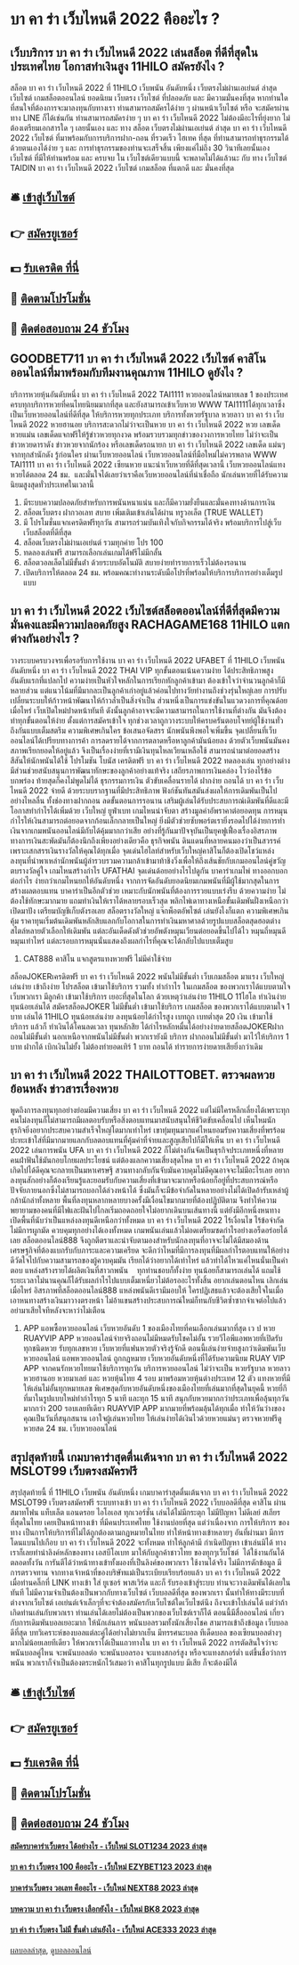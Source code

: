 # บา คา ร่า เว็บไหนดี 2022 คืออะไร ?
## เว็บบริการ บา คา ร่า เว็บไหนดี 2022 เล่นสล็อต ที่ดีที่สุดในประเทศไทย โอกาสทำเงินสูง 11HILO สมัครยังไง ?
สล็อต บา คา ร่า เว็บไหนดี 2022 ที่ 11HILO เว็บพนัน อันดับหนึ่ง เว็บตรงไม่ผ่านเอเย่นต์ ล่าสุด เว็บไซต์ เกมสล็อตออนไลน์ ยอดนิยม เว็บตรง เว็บไซต์ ที่ปลอดภัย และ มีความมั่นคงที่สุด หากท่านใด ที่สนใจที่ต้องการจะมาลงทุนกับทางเรา ท่านสามารถสมัครได้ง่าย ๆ ผ่านหน้าเว็บไซต์ หรือ จะสมัครผ่านทาง LINE ก็ได้เช่นกัน ท่านสามารถสมัครง่าย ๆ บา คา ร่า เว็บไหนดี 2022 ไม่ต้องมีอะไรที่ยุ่งยาก ไม่ต้องเตรียมเอกสารใด ๆ เลยนั้นเอง และ ทาง สล็อต เว็บตรงไม่ผ่านเอเย่นต์ ล่าสุด บา คา ร่า เว็บไหนดี 2022 เว็บไซต์ ที่มาพร้อมกับการบริการฝาก-ถอน ที่รวดเร็ว ไฮเทค ที่สุด ที่ท่านสามารถทำธุรกรรมได้ด้วยตนเองได้ง่าย ๆ และ การทำธุรกรรมของท่านจะเสร็จสิ้น เพียงแค่ไม่ถึง 30 วินาทีเลยนั้นเอง เว็บไซต์ ที่มีให้ท่านพร้อม และ ครบจบ ใน เว็บไซต์เดียวแบบนี้ จะพลาดไม่ได้แล้วนะ กับ ทาง เว็บไซต์ TAIDIN บา คา ร่า เว็บไหนดี 2022 เว็บไซต์ เกมสล็อต ที่แตกดี และ มั่นคงที่สุด

## 🛎 [เข้าสู่เว็บไซต์](https://bit.ly/3SdLNi2)
## 👉 [สมัครยูเซอร์](https://bit.ly/3SdLNi2)
## 💵 [รับเครดิต ที่นี่](https://bit.ly/3dyRKHj)
## 👑 [ติดตามโปรโมชั่น](https://bit.ly/3dyRKHj)
## 📱 [ติดต่อสอบถาม 24 ชัวโมง](https://bit.ly/3dyRKHj)

## GOODBET711 บา คา ร่า เว็บไหนดี 2022 เว็บไซต์ คาสิโน ออนไลน์ที่มาพร้อมกับทีมงานคุณภาพ 11HILO ดูยังไง ?
บริการหวยหุ้นอันดับหนึ่ง บา คา ร่า เว็บไหนดี 2022 TAI1111 หวยออนไลน์หมายเลข 1 ของประเทศ ครบทุกบริการหวยที่คนไทยนิยมมากที่สุด และยังสามารถเข้าเว็บหวย WWW TAI1111ได้ทุกเวลาซึ่งเป็นเว็บหวยออนไลน์ที่ดีที่สุด ให้บริการหวยทุกประเภท บริการทั้งหวยรัฐบาล หวยลาว บา คา ร่า เว็บไหนดี 2022 หวยฮานอย บริการสะดวกไม่ว่าจะเป็นหวย บา คา ร่า เว็บไหนดี 2022 หวย เลขเด็ดหวยแม่น เลขเด็ดแจกฟรีให้รู้ข่าวหวยทุกงวด พร้อมรวบรวมทุกข่าวของวงการหวยไทย ไม่ว่าจะเป็น ข่าวหวยดาราดัง ข่าวหวยจากนักร้อง หรือเลขเด็ดรถนายก บา คา ร่า เว็บไหนดี 2022 เลขเด็ด แม่นๆ จากทุกสำนักดัง รู้ก่อนใคร ผ่านเว็บหวยออนไลน์ เว็บหวยออนไลน์ที่มือใหม่ไม่ควรพลาด WWW TAI1111 บา คา ร่า เว็บไหนดี 2022 เซียนหวย แนะนำเว็บหวยที่ดีที่สุดเวลานี้ เว็บหวยออนไลน์แทงหวยได้ตลอด 24 ชม.  และมั่นใจได้เลยว่าเราคือเว็บหวยออนไลน์ที่น่าเชื่อถือ นักเล่นหวยที่ได้รับความนิยมสูงสุดทั่วประเทศในเวลานี้
1. มีระบบความปลอดภัยสำหรับการพนันหนาแน่น และก็มีความยั่งยืนและมั่นคงทางด้านการเงิน
2. สล็อตเว็บตรง ฝากวอเลท สบาย เพิ่มเติมเข้าเล่นได้ผ่าน ทรูวอเล็ต (TRUE WALLET)
3. มี โปรโมชั่นแจกเครดิตฟรีทุกวัน สามารถร่วมบันเทิงใจกับกิจกรรมได้จริง พร้อมบริการไปสู่เว็บ เว็บสล็อตที่ดีที่สุด
4. สล็อตเว็บตรงไม่ผ่านเอเย่นต์ รวมทุกค่าย โปร 100
5. ทดลองเล่นฟรี สามารถเลือกเล่นเกมได้ฟรีไม่มีกลั้น
6. สล็อตวอลเล็ตไม่มีขั้นต่ํา ด้วยระบบอัตโนมัติ สบายง่ายทำรายการเร็วไม่ต้องรอนาน
7. เปิดบริการให้ตลอด 24 ชม. พร้อมคณะทำงานระดับมือโปรที่พร้อมให้บริการบริการอย่างเต็มรูปแบบ

## บา คา ร่า เว็บไหนดี 2022 เว็บไซต์สล็อตออนไลน์ที่ดีที่สุดมีความมั่นคงและมีความปลอดภัยสูง RACHAGAME168 11HILO แตกต่างกันอย่างไร ?
วางระบบครบวงจรเพื่อรอรับการใช้งาน บา คา ร่า เว็บไหนดี 2022 UFABET ที่ 11HILO เว็บพนัน อันดับหนึ่ง บา คา ร่า เว็บไหนดี 2022 THAI VIP ทุกขั้นตอนเน้นความง่าย ได้ประสิทธิภาพสูง อันดับแรกที่แปลกไป ความง่ายเป็นหัวใจหลักในการเรียกทักลูกค้าเข้ามา ต้องเข้าใจว่าจำนวนลูกค้าก็มีหลายส่วน แต่แนวโน้มที่มีมากละเป็นลูกค้าเก่าอยู่แล้วค่อนไปทางวัยทำงานถึงช่วงรุ่นใหญ่เลย การปรับเปลี่ยนระบบให้ก้าวหน้าพัฒนาให้ก้าวล้ำเป็นสิ่งจำเป็น ส่วนหนึ่งเป็นการแข่งขันในแวดวงการที่คุณด้อยเมื่อไหร่ เว็บเปิดใหม่ปาดหน้าทันที ดังนั้นลูกค้าอาจจะมีความสามารถในการใช้งานที่ต่างกัน มันจึงต้องทำทุกขั้นตอนให้ง่าย ตั้งแต่การสมัครเข้าใจ ทุกช่วงเวลาถูกวางระบบให้ครบครันตอบโจทย์ผู้ใช้งานทั่วถึงกันแบบเต็มสตรีม
ความพิเศษเกินใคร ข้อเสนอจัดสรร นักพนันพึงพอใจเพิ่มขึ้น จุดเปลี่ยนที่เว็บออนไลน์ได้เปรียบทางการค้า การลดรายได้จากการตลาดหรือหาลูกค้ามันน้อยลง ด้วยตัวเว็บพนันมันคงสภาพเรียกยอดให้อยู่แล้ว จึงเป็นเรื่องง่ายที่เรามีเงินทุนไหลเวียนเหลือใช้ สามารถนำมาต่อยอดสร้างสีสันให้นักพนันได้ใช้ โปรโมชัน โบนัส เครดิตฟรี บา คา ร่า เว็บไหนดี 2022 ทดลองเล่น ทุกอย่างต่างมีส่วนช่วยสนับสนุนการพัฒนาทักษะของลูกค้าอย่างแท้จริง
เสถียรภาพการเงินคล่อง ไวว่องไร้ข้อบกพร่อง ท้ายสุดก็คงไม่พูดไม่ได้ ธุรกรรมการเงิน ตัวขับเคลื่อนรายได้ ฝากง่าย ถอนได้ บา คา ร่า เว็บไหนดี 2022 จ่ายดี ด้วยระบบรากฐานที่มีประสิทธิภาพ ฟังก์ชันทันสมันส่งผลให้การเดิมพันเป็นไปอย่างไหลลื่น ทั้งช่องทางฝากถอน ลดขั้นตอนการรอนาน เสริมผู้เล่นได้รับประสบการณ์เดิมพันที่ดีและมีโอกาสทำกำไรได้เพิ่มด้วย
เว็บใหญ่ ยูฟ่าเบท เกมไหนน่าจับตา สร้างมูลค่าอัพราคาต่อยอดทุน การหมุนกำไรให้เงินสามารถต่อยอดจากก้อนเล็กกลายเป็นใหญ่ ยิ่งมีตัวช่วยซับพอร์ตเรายิ่งรอดไปได้ง่ายการทำเงินจากเกมพนันออนไลน์มีกับได้คุ้มมากกว่าเสีย อย่างที่รู้กันมาปัจจุบันเป็นยุคฟูเฟื่องเรื่องอิสรภาพทางการเงินสะพัดมันก็ต้องนึกถึงเพียงอย่างเดียวคือ ธุรกิจพนัน ดินแดนที่หลายคนมองว่าเป็นสวรรค์ เพราะเสกสรรเงินรางวัลให้คุณได้ทุกเมื่อ จุดเด่นไฮไลท์สำหรับเว็บใหญ่คาสิโนก็ต้องเปิดโชว์แหล่งลงทุนที่นำพาเหล่านักพนันผู้ล่ารวบรวมความกล้าเข้ามาท้าชิงวิ่งเพื่อให้ถึงเส้นชัยกับเกมออนไลน์คู่ขวัญตบรางวัลคู่ใจ เกมไหนสร้างกำไร UFATHAI จุดเด่นด้อยอย่างไรไปดูกัน
บาคาร่าเกมไพ่ ทางออกบอกต่อกำไร ง่ายกว่าเกมไหนยกให้อันดับหนึ่ง จากการจัดอันดับยอดนิยมเกมพนันที่มีผู้ใช้มากสุดในการสร้างผลตอบแทน บาคาร่าเป็นอีกตัวช่วย เหมาะกับนักพนันที่ต้องการรวยแบบเร่งรีบ ด้วยความง่าย ไม่ต้องใช้ทักษะมากมาย แถมทำเงินให้เราได้หลายรอบเร็วสุด พลิกไพ่เดาทางเหนือขั้นเดิมพันฝั่งเหนือกว่าเปิดมาปัง เตรียมบัญชีเก็บตังรอเลย
สล็อตรางวัลใหญ่ แจ๊กพ็อตอัพไซต์ เล่นยังไงก็แตก ความพิเศษเกินคุ้ม ราคาทุนเริ่มต้นเดิมพันหลักสิบแลกกับโอกาสในการทำเงินมหาศาลด้วยรูปแบบสล็อตสุดฮอตต่างสไตล์หลายตัวเลือกให้เดิมพัน แต่ละอันเด็ดดังตัวช่วยอัพตังหมุนเวียนต่อยอดขึ้นไปได้ไว หมุนถี่หมุนดีหมุนเท่าไหร่ แต่ละรอบการหมุนนั่นแสดงถึงผลกำไรที่คุณจะได้กลับไปแบบเต็มสูบ
1. CAT888 คาสิโน แจกสูตรแทงหวยฟรี ไม่มีค่าใช้จ่าย

สล็อตJOKERเครดิตฟรี บา คา ร่า เว็บไหนดี 2022 พนันไม่มีขั้นต่ำ เว็บเกมสล็อต มาแรง เว็บใหญ่ เล่นง่าย เข้าถึงง่าย โปรสล็อต เข้ามาใช้บริการ รวมทั้ง ทำกำาไร ในเกมสล็อต ของพวกเราได้แบบตามใจ เว็บพวกเรา มีลูกค้า เข้ามาใช้บริการ เยอะที่สุดในโลก ด้วยเหตุว่าเล่นง่าย 11HILO 11ไฮโล ทำเงินง่าย ทุนน้อยเล่นได้ สมัครสล็อตJOKER ไม่มีขั้นต่ำ เข้ามาใช้บริการ เกมสล็อต ของพวกเราได้แบบตามใจ 1 บาท เล่นได้ 11HILO ทุนน้อยเล่นง่าย ลงทุนน้อยได้กำไรสูง เบทถูก เบทต่ำสุด 20 เงิน เข้ามาใช้บริการ แล้วก็ ทำเงินได้โคนลดเวลา ทุนหลักสิย ได้กำไรหลักหมื่นได้อย่างง่ายดายสล็อตJOKERฝากถอนไม่มีขั้นต่ำ นอกเหนือจากพนันไม่มีขั้นต่ำ พวกเรายังมี บริการ ฝากถอนไม่มีขั้นต่ำ มาไว้ให้บริการ 1 บาท ฝากได้ เบิกเงินไม่ยั้ง ไม่ต้องทำยอดเทิร์ 1 บาท ถอนได้ ทำรายการง่ายดายเสียยิ่งกว่าเดิม

## บา คา ร่า เว็บไหนดี 2022 THAILOTTOBET. ตรวจผลหวยย้อนหลัง ข่าวสารเรื่องหวย
พูดถึงการลงทุนทุกอย่างย่อมมีความเสี่ยง บา คา ร่า เว็บไหนดี 2022 แต่ไม่มีใครหลีกเลี่ยงได้เพราะทุกคนไม่ลงทุนก็ไม่สามารถมีผลตอบรับหรือสิ่งตอบแทนมาสนับสนุนให้ชีวิตขับเคลื่อนไป เห็นไหมนักธุรกิจยิ่งอยากประสบความสำเร็จใหญ่โตมากเท่าไหร่ เขาทุ่มทุนมากแค่ไหนยอมรับความเสี่ยงที่พรร้อมปะทะเข้าใส่ที่มีมากมายแลกกับลตอบแทนที่คุ้มค่าที่จ่ายและสูญเสียไปก็มีให้เห็น บา คา ร่า เว็บไหนดี 2022 เล่นการพนัน UFA บา คา ร่า เว็บไหนดี 2022 ก็ไม่ต่างกันจัดเป็นธุรกิจประเภทหนึ่งที่หลายคนฝ่าฟันใช้มันกอบโกยผลประโยชน์ แต่ต้องแลกความเสี่ยงสุดโหด บา คา ร่า เว็บไหนดี 2022 ถ้าคุณเกิดไปได้ดีคุณจะกลายเป็นมหาเศรษฐี สวนทางกลับกันจับมันควบคุมไม่ดีคุณอาจจะไม่มีอะไรเลย อยากลงทุนสักอย่างก็ต้องเรียนรู้และยอมรับกับความเสี่ยงที่เข้ามาจะมากหรือน้อยก็อยู่ที่ประสบการณ์หรือปัจจัยภายนอกซึ่งไม่สามารถบอกได้ล่วงหน้าได้ ซึ่งมันก็จะมีข้อจำกัดในหลายอย่างไม่ได้เปิดอ้ารับเหล่าผู้กล้านักล่าทั้งหลาย พื้นที่ลงทุนหลากหลายบางครั้งมีเงื่อนไขมากมายที่ต้องปฏิบัติตาม จึงทำให้ความพยายามของคนที่มีไฟและฝันไปไกลเริ่มถอดถอยใจไม่อยากเดินบนเส้นทางนี้ แต่ยังมีอีกหนึ่งหนทางเปิดพื้นที่นับว่าเป็นแหล่งลงทุนดีเหนือกว่าทั้งหมด บา คา ร่า เว็บไหนดี 2022 ไร้เงื่อนไข ไร้ข้อจำกัด ไม่มีการผูกมัด ควบคุมทุกอย่างได้เองทั้งหมด เกมพนันเล่นแล้วไม่อดเตรียมซดกำไรอย่างเอร็ดอร่อยได้เลย สล็อตออนไลน์888 จึงถูกตีตราและน่าจับตามองสำหรับนักลงทุนที่อาจจะไม่ได้มีสมองด้านเศรษฐกิจที่ต้องแบกรับกับภาระและความเครียด จะดีกว่าไหมที่มีการลงทุนที่มีผลกำไรตอบแทนให้อย่างดีวัดใจไปกับความสามารถของผู้ควบคุมมัน เรียกได้ว่าอยากได้เท่าไหร่ แล้วทำได้ไหวแค่ไหนนั่นเป็นคำตอบ แหล่งสร้างรายได้ผลิตเงินที่สาวกพนัน    ทุกท่านชอบก็ทั้งง่าย ทุนน้อยก็สามารถเล่นได้ แถมใช้ระยะเวลาไม่นานคุณก็ได้รับผลกำไรไปแบบเต็มเหนี่ยวไม่ต้อรออะไรทั้งสิ้น อยากเล่นตอนไหน เลิกเล่นเมื่อไหร่ อิสรภาพที่สล็อตออนไลน์888 แหล่งพนันดีเรามีมอบให้ ใครปฏิเสธแล้วจะต้องเสียใจในเมื่อเอาหนทางสร้างเงินมาวางตรงหน้า ไม่อ้าแขนสร้างประสบการณ์ใหม่ก็ทนกับชีวิตซ้ำซากจำเจต่อไปแล้วอย่ามาเสียใจทีหลังจะหาว่าไม่เตือน
1. APP แอพซื้อหวยออนไลน์ เว็บหวยอันดับ 1 ของเมืองไทยที่คนเลือกเล่นมากที่สุด เว ป หวย RUAYVIP APP หวยออนไลน์จ่ายจริงถอนไม่มีหมดรับโชคไม่อั้น รวยวีไอพีแอพหวยที่เปิดรับทุกชนิดหวย รับทุกเลขหวย เว็บหวยที่แฟนหวยตัวจริงรู้จักดี ตอนนี้เล่นง่ายจ่ายสูงกว่าเดิมพันเว็บหวยออนไลน์ แอพหวยออนไลน์ ถูกกฎหมาย เว็บหวยอันดับหนึ่งที่ได้รับความนิยม RUAY VIP APP จากคนรักหวยไทยมาใช้บริการทุกวัน บริการหวยออนไลน์ ไม่ว่าจะเป็น หวยรัฐบาล หวยลาว หวยฮานอย หวยมาเลย์ และ หวยหุ้นไทย 4 รอบ มาพร้อมหวยหุ้นต่างประเทศ 12 ตัว แทงหวยที่มีให้เล่นไม่อั้นทุกหมายเลข พิเศษสุดกับหวยอันดับหนึ่งของเมืองไทยที่เล่นมากที่สุดในยุคนี้ หวยยี่กีที่มาในรูปแบบใหม่ทำกำไรทุก 5 นาที และทุก 15 นาที สนุกกับหวยมากกว่าประเภทเพื่อลุ้นทุกวัน มากกว่า 200 รอบเลยทีเดียว RUAYVIP APP มากมายที่พร้อมลุ้นได้ทุกเมื่อ ทำให้วันว่างของคุณเป็นวันที่สนุกสนาน เอาใจผู้เล่นหวยไทย ให้เล่นง่ายได้เงินไวด้วยหวยแม่นๆ ตรวจหวยฟรีดูหวยสด 24 ชม. เว็บหวยออนไลน์

## สรุปสุดท้ายนี้ เกมบาคาร่าสุดตื่นเต้นจาก บา คา ร่า เว็บไหนดี 2022 MSLOT99 เว็บตรงสมัครฟรี
สรุปสุดท้ายนี้ ที่ 11HILO เว็บพนัน อันดับหนึ่ง เกมบาคาร่าสุดตื่นเต้นจาก บา คา ร่า เว็บไหนดี 2022 MSLOT99 เว็บตรงสมัครฟรี ระบบทางเข้า บา คา ร่า เว็บไหนดี 2022 เว็บบอลดีที่สุด คาสิโน ผ่านสมาทโฟน แท็บเล็ต แอนดรอย ไอโอเอส ทุกเวอร์ชั่น เล่นได้ไม่มีกระตุก ไม่มีปัญหา ไม่ดีเลย์ สเถียรที่สุดในไทย เคยเป็นหน้าทางเข้า ที่มีคนประเทศไทย ใช้งานบ่อยที่สุด แต่ว่าเนื่องจาก การให้บริการ ของทาง เป็นการให้บริการที่ไม่ได้ถูกต้องตามกฏหมายในไทย ทำให้หน้าทางเข้าหลายๆ อันที่ผ่านมา มีการโดนแบนไปเกือบ บา คา ร่า เว็บไหนดี 2022 จะทั้งหมด ทำให้ลูกค้ามี กำเนิดปัญหา เข้าเล่นมิได้ ทางเราก็เลยทำนำลิงค์หลักของทาง เอสบีโอเบท มาให้กับลูกค้าชาวไทย ของทุกๆเว็บไซต์  ได้ใช้งานกันได้ตลอดทั้งวัน
การันตีได้ว่าหน้าทางเข้าทั้งผองที่เป็นลิงค์ของพวกเรา ใช้งานได้จริง ไม่มีการดักข้อมูล มีการตรวจทาน จากทางเจ้าหน้าที่ของบริษัทแม่เป็นระเบียบเรียบร้อยแล้ว บา คา ร่า เว็บไหนดี 2022 เมื่อท่านคลิ๊กที่ LINK ทางเข้า ใส่ ยูเซอร์ พาสเวิร์ด และก็ รับรองเข้าสู่ระบบ ท่านจะวางเดิมพันได้เลยในทันที ไม่มีความจำเป็นต้องเป็นพวกกับทางเว็บไซต์ เว็บบอลดีที่สุด ของพวกเรา นั้นทำให้ทางมีระบบที่ต่างจากเว็บไซต์ เอเย่นต์เจ้าเล็กๆที่จะจำต้องสมัครกับเว็บไซต์ใดเว็บไซต์นึง ถึงจะเข้าไปเล่นได้ แต่ว่าถ้าเกิดท่านเล่นกับพวกเรา ท่านเล่นได้เลยไม่ต้องเป็นพวกของเว็บไซต์เราก็ได้
ตอนนี้มีสื่อออนไลน์ เกี่ยวกับการเดิมพันบอลเยอะมาก ให้นักเล่นการ พนันบอลรวมทั้งนักเสี่ยงโชค สามารถเข้าถึงข้อมูล เว็บบอลดีที่สุด บทวิเคราะห์ของบอลแต่ละคู่ได้อย่างไม่ยากเย็น มีทรรศนะบอล ทีเด็ดบอล ของเซียนบอลต่างๆ มากไม่น้อยเลยทีเดียว ให้พวกเราได้เป็นแถวทางใน บา คา ร่า เว็บไหนดี 2022 การตัดสินใจว่าจะพนันบอลคู่ไหน จะพนันบอลต่อ จะพนันบอลรอง จะแทงสกอร์สูง หรือจะแทงสกอร์ต่ำ แต่ขึ้นชื่อว่าการพนัน พวกเราก็จำเป็นต้องตระหนักไว้เสมอว่า คาสิโนทุกรูปแบบ มีเสีย ก็จะต้องมีได้

## 🛎 [เข้าสู่เว็บไซต์](https://bit.ly/3SdLNi2)
## 👉 [สมัครยูเซอร์](https://bit.ly/3SdLNi2)
## 💵 [รับเครดิต ที่นี่](https://bit.ly/3dyRKHj)
## 👑 [ติดตามโปรโมชั่น](https://bit.ly/3dyRKHj)
## 📱 [ติดต่อสอบถาม 24 ชัวโมง](https://bit.ly/3dyRKHj)

#### [สมัครบาคาร่าเว็บตรง ได้อย่างไร - เว็บใหม่ SLOT1234 2023 ล่าสุด](https://atom.io/themes/สมัครบาคาร่าเว็บตรง%20ได้อย่างไร%20-%20เว็บใหม่%20slot1234%202023%20ล่าสุด)
#### [บา คา ร่า เว็บตรง 100 คืออะไร - เว็บใหม่ EZYBET123 2023 ล่าสุด](https://atom.io/themes/บา%20คา%20ร่า%20เว็บตรง%20100%20คืออะไร%20-%20เว็บใหม่%20ezybet123%202023%20ล่าสุด)
#### [บาคาร่าเว็บตรง วอเลท คืออะไร - เว็บใหม่ NEXT88 2023 ล่าสุด](https://atom.io/themes/บาคาร่าเว็บตรง%20วอเลท%20คืออะไร%20-%20เว็บใหม่%20next88%202023%20ล่าสุด)
#### [บทความ บา คา ร่า เว็บตรง เลือกยังไง - เว็บใหม่ BK8 2023 ล่าสุด](https://atom.io/themes/บทความ%20บา%20คา%20ร่า%20เว็บตรง%20เลือกยังไง%20-%20เว็บใหม่%20bk8%202023%20ล่าสุด)
#### [บา ค่า ร่า เว็บตรง ไม่มี ขั้นต่ำ เล่นยังไง - เว็บใหม่ ACE333 2023 ล่าสุด](https://atom.io/themes/บา%20ค่า%20ร่า%20เว็บตรง%20ไม่มี%20ขั้นต่ำ%20เล่นยังไง%20-%20เว็บใหม่%20ace333%202023%20ล่าสุด)

[ผลบอลล่าสุด](https://siamsport.tv "ผลบอลล่าสุด"), [ดูบอลออนไลน์](https://siamsport.tv/ดูบอลสด "ดูบอลออนไลน์")